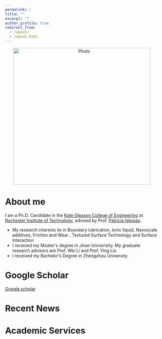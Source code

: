 ```yaml
---
permalink: /
title: ""
excerpt: ""
author_profile: true
redirect_from: 
  - /about/
  - /about.html
---
```


<p align="center">
  <img src="https://HongGuo001/HongGuo.github.io/images/HG.JPG" alt="Photo" style="width: 450px;"/> 
</p>

# About me
I am a Ph.D. Candidate in the [Kate Gleason College of Engineering](https://www.rit.edu/engineering/) at [Rochester Institute of Technology](https://www.rit.edu/), advised by Prof. [Patricia Iglesias](https://www.rit.edu/directory/pxieme-patricia-iglesias-victoria).
* My research interests lie in Boundary lubrication, Ionic liquid, Nanoscale additives, Friction and Wear , Textured Surface Technology and Surface Interaction 
* I received my Msater's degree in Jinan Univerisity. My graduate research advisors are Prof. Wei Li and Prof. Ying Liu
* I received my Bachelor’s Degree in Zhengzhou University.

# Google Scholar
[Goggle scholar](https://scholar.google.com/citations?user=g2iYtN8AAAAJ&hl=en)




# Recent News

# Academic Services


